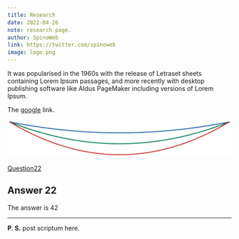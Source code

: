 ```yaml
---
title: Research
date: 2022-04-26
note: research page.
author: SpinoWeb
link: https://twitter.com/spinoweb
image: logo.png
---
```


It was popularised in the 1960s with the release of Letraset sheets containing Lorem Ipsum passages, and more recently with desktop publishing software like Aldus PageMaker including versions of Lorem Ipsum.

<!-- end -->

The [google](https://google.com/) link.

![Logo](logo.png)

[Question22](research#answer-22)

## Answer 22

The answer is 42

---

**P. S.** post scriptum here.
